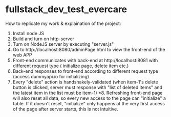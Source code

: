 # fullstack_dev_test_evercare

How to replicate my work & explaination of the project:
1. Install node JS
2. Build and turn on http-server
3. Turn on NodeJS server by executing "server.js"
4. Go to http://localhost:8080/adminPage.html to view the front-end of the web APP
5. Front-end communicates with back-end at http://localhost:8081 with different request type ( initialize page, delete item etc.)
6. Back-end responses to front-end according to different request type (access dummyapi.io for initializing)
7. Every "delete" action is handshakely-validated (when item-1's delete button is clicked, server must response with "list of deleted items" and the latest item in the list must be item-1)
*8. Refreshing front-end page will also reset all data, so every new access to the page can "initialize" a table. If it doesn't reset, "initialize" only happens at the very first access of the page after server starts, this is not intuitive.
